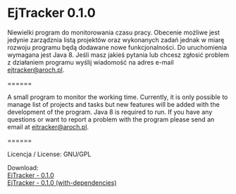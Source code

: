 EjTracker 0.1.0
======

Niewielki program do monitorowania czasu pracy. Obecenie możliwe jest jedynie zarządznia listą projektów oraz wykonanych zadań jednak w miarę rozwoju programu będą dodawane nowe funkcjonalności. Do uruchomienia wymagana jest Java 8. Jeśli masz jakieś pytania lub chcesz zgłosić problem z działaniem programu wyślij wiadomość na adres e-mail ejtracker@aroch.pl.

======

A small program to monitor the working time. Currently, it is only possible to manage list of projects and tasks but new features will be added with the development of the program. Java 8 is required to run. If you have any questions or want to report a problem with the program please send an email at ejtracker@aroch.pl.

======

Licencja / License: GNU/GPL

Download: <br>
<a href="http://ejtracker.aroch.pl/files/ejtracker-0.1.0.zip">EjTracker - 0.1.0</a><br>
<a href="http://ejtracker.aroch.pl/files/ejtracker-0.1.0-with-dependencies.zip">EjTracker - 0.1.0 (with-dependencies)</a>